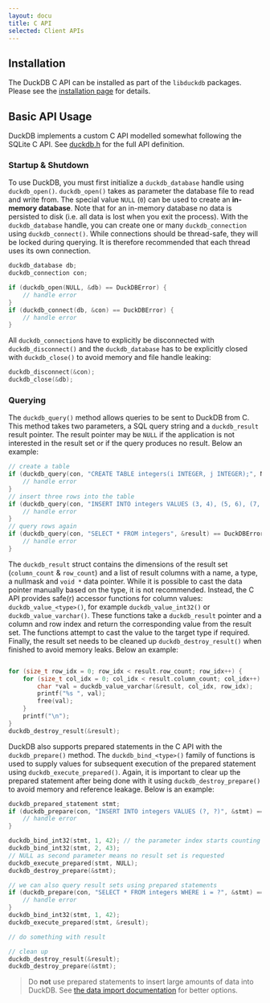 ```yaml
---
layout: docu
title: C API
selected: Client APIs
---
```

## Installation
The DuckDB C API can be installed as part of the `libduckdb` packages. Please see the [installation page](../../installation#ENV_C) for details.

## Basic API Usage
DuckDB implements a custom C API modelled somewhat following the SQLite C API. See [duckdb.h](https://github.com/cwida/duckdb/blob/master/src/include/duckdb.h) for the full API definition.

### Startup & Shutdown

To use DuckDB, you must first initialize a `duckdb_database` handle using `duckdb_open()`. `duckdb_open()` takes as parameter the database file to read and write from. The special value `NULL` (`0`) can be used to create an **in-memory database**. Note that for an in-memory database no data is persisted to disk (i.e. all data is lost when you exit the process). With the `duckdb_database` handle, you can create one or many `duckdb_connection` using `duckdb_connect()`. While connections should be thread-safe, they will be locked during querying. It is therefore recommended that each thread uses its own connection.


```c
duckdb_database db;
duckdb_connection con;

if (duckdb_open(NULL, &db) == DuckDBError) {
	// handle error
}
if (duckdb_connect(db, &con) == DuckDBError) {
	// handle error
}
```

All `duckdb_connection`s have to explicitly be disconnected with `duckdb_disconnect()` and the `duckdb_database` has to be explicitly closed with `duckdb_close()` to avoid memory and file handle leaking:

```c
duckdb_disconnect(&con);
duckdb_close(&db);
```

### Querying

The `duckdb_query()` method allows queries to be sent to DuckDB from C. This method takes two parameters, a SQL query string and a `duckdb_result` result pointer. The result pointer may be `NULL` if the application is not interested in the result set or if the query produces no result. Below an example:

```c
// create a table
if (duckdb_query(con, "CREATE TABLE integers(i INTEGER, j INTEGER);", NULL) == DuckDBError) {
	// handle error
}
// insert three rows into the table
if (duckdb_query(con, "INSERT INTO integers VALUES (3, 4), (5, 6), (7, NULL);", NULL) == DuckDBError) {
	// handle error
}
// query rows again
if (duckdb_query(con, "SELECT * FROM integers", &result) == DuckDBError) {
	// handle error
}
```

The `duckdb_result` struct contains the dimensions of the result set (`column_count` & `row_count`) and a list of result columns with a name, a type, a nullmask and `void *` data pointer. While it is possible to cast the data pointer manually based on the type, it is not recommended. Instead, the C API provides safe(r) accessor functions for column values: `duckdb_value_<type>()`, for example `duckdb_value_int32()` or `duckdb_value_varchar()`. These functions take a `duckdb_result` pointer and a column and row index and return the corresponding value from the result set. The functions attempt to cast the value to the target type if required. Finally, the result set needs to be cleaned up `duckdb_destroy_result()` when finished to avoid memory leaks. Below an example:

```c

for (size_t row_idx = 0; row_idx < result.row_count; row_idx++) {
	for (size_t col_idx = 0; col_idx < result.column_count; col_idx++) {
		char *val = duckdb_value_varchar(&result, col_idx, row_idx);
		printf("%s ", val);
		free(val);
	}
	printf("\n");
}
duckdb_destroy_result(&result);
```

DuckDB also supports prepared statements in the C API with the `duckdb_prepare()` method. The `duckdb_bind_<type>()` family of functions is used to supply values for subsequent execution of the prepared statement using `duckdb_execute_prepared()`. Again, it is important to clear up the prepared statement after being done with it using `duckdb_destroy_prepare()` to avoid memory and reference leakage. Below is an example:

```c
duckdb_prepared_statement stmt;
if (duckdb_prepare(con, "INSERT INTO integers VALUES (?, ?)", &stmt) == DuckDBError) {
	// handle error
}

duckdb_bind_int32(stmt, 1, 42); // the parameter index starts counting at 1!
duckdb_bind_int32(stmt, 2, 43);
// NULL as second parameter means no result set is requested
duckdb_execute_prepared(stmt, NULL);
duckdb_destroy_prepare(&stmt);

// we can also query result sets using prepared statements
if (duckdb_prepare(con, "SELECT * FROM integers WHERE i = ?", &stmt) == DuckDBError) {
	// handle error
}
duckdb_bind_int32(stmt, 1, 42);
duckdb_execute_prepared(stmt, &result);

// do something with result

// clean up
duckdb_destroy_result(&result);
duckdb_destroy_prepare(&stmt);
```

> Do **not** use prepared statements to insert large amounts of data into DuckDB. See [the data import documentation](../../data/import) for better options.



